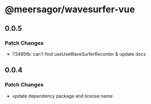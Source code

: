 # @meersagor/wavesurfer-vue

## 0.0.5

### Patch Changes

- 73485fb: can't find useUseWaveSurferRecorder & update docs

## 0.0.4

### Patch Changes

- update dependency package and license name
